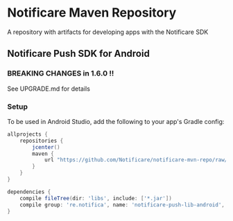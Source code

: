 # Notificare Maven Repository

A repository with artifacts for developing apps with the Notificare SDK

## Notificare Push SDK for Android

### BREAKING CHANGES in 1.6.0 !!

See UPGRADE.md for details

### Setup

To be used in Android Studio, add the following to your app's Gradle config:

```groovy
allprojects {
    repositories {
        jcenter()
        maven {
            url "https://github.com/Notificare/notificare-mvn-repo/raw/master/releases"
        }
    }
}

dependencies {
    compile fileTree(dir: 'libs', include: ['*.jar'])
    compile group: 're.notifica', name: 'notificare-push-lib-android', version: '1.6.0', ext:'aar', transitive: true
}
```

